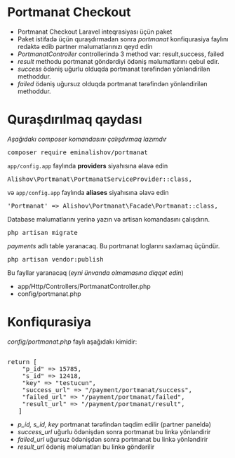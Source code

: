 # Portmanat Checkout

- Portmanat Checkout Laravel inteqrasiyası üçün paket
- Paket istifadə üçün quraşdırmadan sonra *portmanat* konfiqurasiya faylını redaktə edib partner məlumatlarınızı qeyd edin
- *PortmanatController* controllerində 3 method var: result,success, failed
- *result* methodu portmanat göndərdiyi ödəniş məlumatlarını qebul edir.
- *success*  ödəniş uğurlu olduqda portmanat tərəfindən yönləndirilən methoddur.
- *failed*  ödəniş uğursuz olduqda portmanat tərəfindən yönləndirilən methoddur.
# Quraşdırılmaq qaydası
*Aşağıdakı composer komandasını çalışdırmaq lazımdır*

<pre>
composer require eminalishov/portmanat
</pre>
`app/config.app` faylında **providers** siyahısına əlavə edin
<pre>
Alishov\Portmanat\PortmanatServiceProvider::class,
</pre>
və `app/config.app` faylında **aliases** siyahısına əlavə edin
<pre>
'Portmanat' => Alishov\Portmanat\Facade\Portmanat::class,
</pre>
Database məlumatlarını yerinə yazın və artisan komandasını çalışdırın. 
<pre>
php artisan migrate
</pre>
*payments* adlı table yaranacaq. Bu portmanat loglarını saxlamaq üçündür.
<pre>
php artisan vendor:publish
</pre>
Bu fayllar yaranacaq (*eyni ünvanda olmamasına diqqət edin*)
- app/Http/Controllers/PortmanatController.php
- config/portmanat.php
# Konfiqurasiya
*config/portmanat.php* faylı aşağıdakı kimidir:
<pre>

return [
    "p_id" => 15785,
    "s_id" => 12418,
    "key" => "testucun",
    "success_url" => "/payment/portmanat/success",
    "failed_url" => "/payment/portmanat/failed",
    "result_url" => "/payment/portmanat/result",
   ]
</pre>
- *p_id, s_id, key* portmanat tərəfindən təqdim edilir (partner paneldə)
- *success_url* uğurlu ödənişdən sonra portmanat bu linkə yönləndirir
- *failed_url* uğursuz ödənişdən sonra portmanat bu linkə yönləndirir
- *result_url* ödəniş məlumatları bu linkə göndərilir
